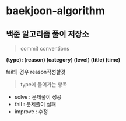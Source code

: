 # baekjoon-algorithm
백준 알고리즘 풀이 저장소
-----------------
> commit conventions   

**(type): (reason) (category) (level) (title) (time)**   

fail의 경우 reason작성할것

> type에 들어가는 항목
+ solve : 문제풀이 성공
+ fail : 문제풀이 실패
+ improve : 수정
